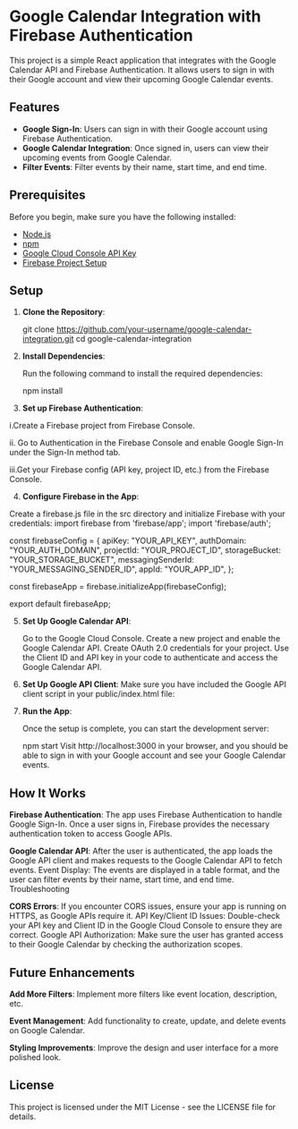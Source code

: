 # Google Calendar Integration with Firebase Authentication

This project is a simple React application that integrates with the Google Calendar API and Firebase Authentication. It allows users to sign in with their Google account and view their upcoming Google Calendar events.

## Features

- **Google Sign-In**: Users can sign in with their Google account using Firebase Authentication.
- **Google Calendar Integration**: Once signed in, users can view their upcoming events from Google Calendar.
- **Filter Events**: Filter events by their name, start time, and end time.

## Prerequisites

Before you begin, make sure you have the following installed:

- [Node.js](https://nodejs.org/)
- [npm](https://www.npmjs.com/)
- [Google Cloud Console API Key](https://console.cloud.google.com/)
- [Firebase Project Setup](https://console.firebase.google.com/)

## Setup

1. **Clone the Repository**:

   git clone https://github.com/your-username/google-calendar-integration.git
   cd google-calendar-integration
   
2. **Install Dependencies**:
   
   Run the following command to install the required dependencies:

   npm install

3. **Set up Firebase Authentication**:

i.Create a Firebase project from Firebase Console.

ii. Go to Authentication in the Firebase Console and enable Google Sign-In under the Sign-In method tab.

iii.Get your Firebase config (API key, project ID, etc.) from the Firebase Console.

4. **Configure Firebase in the App**:
   
Create a firebase.js file in the src directory and initialize Firebase with your credentials:
import firebase from 'firebase/app';
import 'firebase/auth';

const firebaseConfig = {
  apiKey: "YOUR_API_KEY",
  authDomain: "YOUR_AUTH_DOMAIN",
  projectId: "YOUR_PROJECT_ID",
  storageBucket: "YOUR_STORAGE_BUCKET",
  messagingSenderId: "YOUR_MESSAGING_SENDER_ID",
  appId: "YOUR_APP_ID",
};

const firebaseApp = firebase.initializeApp(firebaseConfig);

export default firebaseApp;

5. **Set Up Google Calendar API**:
   
   Go to the Google Cloud Console.
   Create a new project and enable the Google Calendar API.
   Create OAuth 2.0 credentials for your project.
   Use the Client ID and API key in your code to authenticate and access the Google Calendar API.

6. **Set Up Google API Client**:
   Make sure you have included the Google API client script in your public/index.html file:
   <script async defer src="https://apis.google.com/js/api.js"></script>

7. **Run the App**:

   Once the setup is complete, you can start the development server:

   npm start
   Visit http://localhost:3000 in your browser, and you should be able to sign in with your Google account and see your Google Calendar events.

## How It Works

**Firebase Authentication**: The app uses Firebase Authentication to handle Google Sign-In. Once a user signs in, Firebase provides the necessary authentication token to access Google APIs.

**Google Calendar API**: After the user is authenticated, the app loads the Google API client and makes requests to the Google Calendar API to fetch events.
Event Display: The events are displayed in a table format, and the user can filter events by their name, start time, and end time.
Troubleshooting

**CORS Errors**: If you encounter CORS issues, ensure your app is running on HTTPS, as Google APIs require it.
API Key/Client ID Issues: Double-check your API key and Client ID in the Google Cloud Console to ensure they are correct.
Google API Authorization: Make sure the user has granted access to their Google Calendar by checking the authorization scopes.

## Future Enhancements

**Add More Filters**: 
Implement more filters like event location, description, etc. 

**Event Management**: 
Add functionality to create, update, and delete events on Google Calendar.

**Styling Improvements**: 
Improve the design and user interface for a more polished look.

## License

This project is licensed under the MIT License - see the LICENSE file for details.

